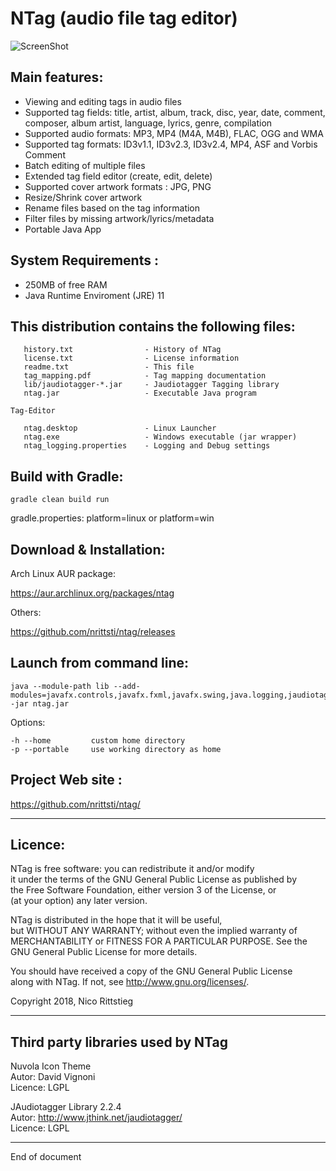 # NTag (audio file tag editor)

![ScreenShot](https://raw.github.com/nrittsti/ntag/master/ntag.png)

Main features: 
-------------------
  - Viewing and editing tags in audio files
  - Supported tag fields: title, artist, album, track, disc, year, date, comment, composer, album artist, language, lyrics, genre, compilation
  - Supported audio formats: MP3, MP4 (M4A, M4B), FLAC, OGG and WMA
  - Supported tag formats: ID3v1.1, ID3v2.3, ID3v2.4, MP4, ASF and Vorbis Comment
  - Batch editing of multiple files
  - Extended tag field editor (create, edit, delete)
  - Supported cover artwork formats : JPG, PNG 
  - Resize/Shrink cover artwork
  - Rename files based on the tag information
  - Filter files by missing artwork/lyrics/metadata
  - Portable Java App
  
System Requirements :
----------------------

 - 250MB of free RAM
 - Java Runtime Enviroment (JRE) 11

This distribution contains the following files:
-------------------------------------------------

```
   history.txt                - History of NTag
   license.txt                - License information
   readme.txt                 - This file
   tag_mapping.pdf            - Tag mapping documentation   
   lib/jaudiotagger-*.jar     - Jaudiotagger Tagging library 
   ntag.jar                   - Executable Java program   
   
Tag-Editor

   ntag.desktop               - Linux Launcher
   ntag.exe                   - Windows executable (jar wrapper)
   ntag_logging.properties    - Logging and Debug settings
```

Build with Gradle:
-----------------

```
gradle clean build run
```

gradle.properties: platform=linux or platform=win

Download & Installation:
--------------------------

Arch Linux AUR package:

https://aur.archlinux.org/packages/ntag

Others:

https://github.com/nrittsti/ntag/releases

Launch from command line:
--------------------------

```
java --module-path lib --add-modules=javafx.controls,javafx.fxml,javafx.swing,java.logging,jaudiotagger,java.desktop,java.xml.bind -jar ntag.jar
```

Options:

```
-h --home         custom home directory
-p --portable     use working directory as home
```


Project Web site :
--------------------

https://github.com/nrittsti/ntag/

--------------------------------------------------------------------------------
Licence:
--------------------------------------------------------------------------------

NTag is free software: you can redistribute it and/or modify  
it under the terms of the GNU General Public License as published by  
the Free Software Foundation, either version 3 of the License, or  
(at your option) any later version.

NTag is distributed in the hope that it will be useful,  
but WITHOUT ANY WARRANTY; without even the implied warranty of  
MERCHANTABILITY or FITNESS FOR A PARTICULAR PURPOSE.  See the  
GNU General Public License for more details.  

You should have received a copy of the GNU General Public License  
along with NTag.  If not, see <http://www.gnu.org/licenses/>.

Copyright 2018, Nico Rittstieg

--------------------------------------------------------------------------------
Third party libraries used by NTag
--------------------------------------------------------------------------------

Nuvola Icon Theme  
Autor:   David Vignoni  
Licence: LGPL

JAudiotagger Library 2.2.4  
Autor:   http://www.jthink.net/jaudiotagger/  
Licence: LGPL

--------------------------------------------------------------------------------
End of document
